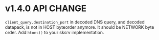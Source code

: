 
# v1.4.0 API CHANGE

`client_query.destination_port` in decoded DNS query, and decoded datapack, is not in HOST byteorder anymore. It should be NETWORK byte order. Add `htons()` to your sksrv implementation.

